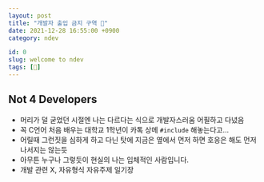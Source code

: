 ```yaml
---
layout: post
title: "개발자 출입 금지 구역 🚷"
date: 2021-12-28 16:55:00 +0900
category: ndev

id: 0
slug: welcome to ndev
tags: [🤔]
---
```


## Not 4 Developers

- 머리가 덜 굳었던 시절엔 나는 다르다는 식으로 개발자스러움 어필하고 다녔음
- 꼭 C언어 처음 배우는 대학교 1학년이 카톡 상메 `#include` 해놓는다고...
- 어릴때 그런짓을 심하게 하고 다닌 탓에 지금은 옆에서 먼저 하면 호응은 해도 먼저 나서지는 않는듯
- 아무튼 누구나 그렇듯이 현실의 나는 입체적인 사람입니다.
- 개발 관련 X, 자유형식 자유주제 일기장
